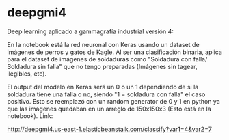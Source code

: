 # deepgmi4
Deep learning aplicado a gammagrafía industrial versión 4:

En la notebook está la red neuronal con Keras usando un dataset de imágenes de perros y gatos de Kagle. Al ser una clasificación binaria, aplica para el dataset de imágenes de soldaduras como "Soldadura con falla/ Soldadura sin falla" que no tengo preparadas (Imágenes sin tagear, ilegibles, etc).

El output del modelo en Keras será un 0 o un 1 dependiendo de si la soldadura tiene una falla o no, siendo "1 = soldadura con falla" el caso positivo. Esto se reemplazó con un random generator de 0 y 1 en python ya que las imágenes quedaban en un arreglo de 150x150x3 (Esto está en la notebook).
Link:

http://deepgmi4.us-east-1.elasticbeanstalk.com/classify?var1=4&var2=7
